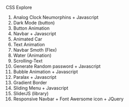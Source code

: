 CSS Explore

1. Analog Clock Neumorphins + Javascript
2. Dark Mode (button)
3. Button Animation
4. Navbar + Javascript
5. Animated Car
6. Text Animation
7. Navbar Smoth (Flex)
8. Water (Animation)
9. Scrolling-Text
10. Generate Random password + Javascript
11. Bubble Animation + Javascript
12. Paralax + Javascript
14. Gradient Border
15. Sliding Menu + Javascript
16. SliderJS (library)
17. Responsive Navbar + Font Awersome icon + JQuery
